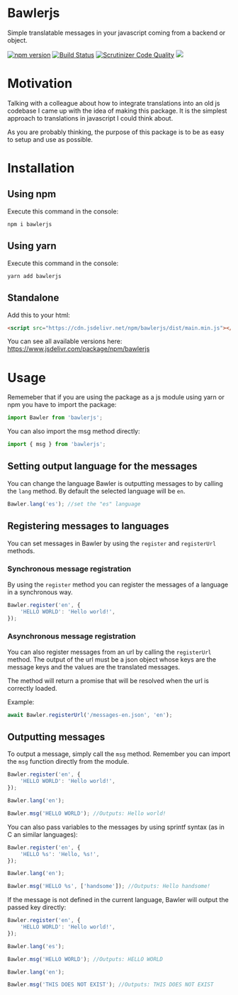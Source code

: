 # Bawlerjs

Simple translatable messages in your javascript coming from a backend or object.

[![npm version](https://badge.fury.io/js/bawlerjs.svg)](https://badge.fury.io/js/bawlerjs)
[![Build Status](https://travis-ci.org/algm/bawlerjs.svg?branch=master)](https://travis-ci.org/algm/bawlerjs)
[![Scrutinizer Code Quality](https://scrutinizer-ci.com/g/algm/bawlerjs/badges/quality-score.png?b=master)](https://scrutinizer-ci.com/g/algm/bawlerjs/?branch=master)
[![](https://data.jsdelivr.com/v1/package/npm/bawlerjs/badge)](https://www.jsdelivr.com/package/npm/bawlerjs)

# Motivation

Talking with a colleague about how to integrate translations into an old js codebase I came up with the idea of making this package. It is the simplest approach to translations in javascript I could think about.

As you are probably thinking, the purpose of this package is to be as easy to setup and use as possible.

# Installation

## Using npm

Execute this command in the console:

```
npm i bawlerjs
```

## Using yarn

Execute this command in the console:

```
yarn add bawlerjs
```

## Standalone

Add this to your html:

```html
<script src="https://cdn.jsdelivr.net/npm/bawlerjs/dist/main.min.js"></script>
```

You can see all available versions here: https://www.jsdelivr.com/package/npm/bawlerjs

# Usage

Rememeber that if you are using the package as a js module using yarn or npm you have to import the package:

```js
import Bawler from 'bawlerjs';
```

You can also import the msg method directly:

```js
import { msg } from 'bawlerjs';
```

## Setting output language for the messages

You can change the language Bawler is outputting messages to by calling the `lang` method. By default the selected language will be `en`.

```js
Bawler.lang('es'); //set the "es" language
```

## Registering messages to languages

You can set messages in Bawler by using the `register` and `registerUrl` methods.

### Synchronous message registration

By using the `register` method you can register the messages of a language in a synchronous way.

```js
Bawler.register('en', {
    'HELLO WORLD': 'Hello world!',
});
```

### Asynchronous message registration

You can also register messages from an url by calling the `registerUrl` method. The output of the url must be a json object whose keys are the message keys and the values are the translated messages.

The method will return a promise that will be resolved when the url is correctly loaded.

Example:

```js
await Bawler.registerUrl('/messages-en.json', 'en');
```

## Outputting messages

To output a message, simply call the `msg` method. Remember you can import the `msg` function directly from the module.

```js
Bawler.register('en', {
    'HELLO WORLD': 'Hello world!',
});

Bawler.lang('en');

Bawler.msg('HELLO WORLD'); //Outputs: Hello world!
```

You can also pass variables to the messages by using sprintf syntax (as in C an similar languages):

```js
Bawler.register('en', {
    'HELLO %s': 'Hello, %s!',
});

Bawler.lang('en');

Bawler.msg('HELLO %s', ['handsome']); //Outputs: Hello handsome!
```

If the message is not defined in the current language, Bawler will output the passed key directly:

```js
Bawler.register('en', {
    'HELLO WORLD': 'Hello world!',
});

Bawler.lang('es');

Bawler.msg('HELLO WORLD'); //Outputs: HELLO WORLD

Bawler.lang('en');

Bawler.msg('THIS DOES NOT EXIST'); //Outputs: THIS DOES NOT EXIST
```

